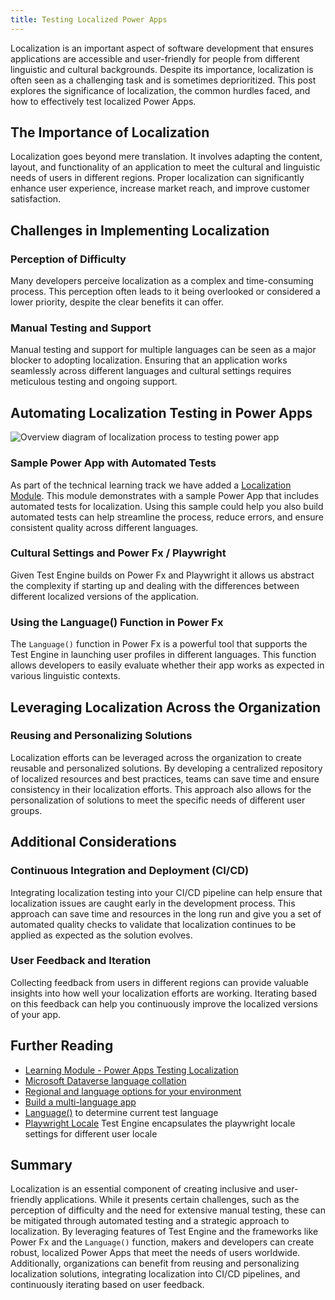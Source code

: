 ```yaml
---
title: Testing Localized Power Apps
---
```


Localization is an important aspect of software development that ensures applications are accessible and user-friendly for people from different linguistic and cultural backgrounds. Despite its importance, localization is often seen as a challenging task and is sometimes deprioritized. This post explores the significance of localization, the common hurdles faced, and how to effectively test localized Power Apps.

## The Importance of Localization

Localization goes beyond mere translation. It involves adapting the content, layout, and functionality of an application to meet the cultural and linguistic needs of users in different regions. Proper localization can significantly enhance user experience, increase market reach, and improve customer satisfaction.

## Challenges in Implementing Localization

### Perception of Difficulty

Many developers perceive localization as a complex and time-consuming process. This perception often leads to it being overlooked or considered a lower priority, despite the clear benefits it can offer.

### Manual Testing and Support

Manual testing and support for multiple languages can be seen as a major blocker to adopting localization. Ensuring that an application works seamlessly across different languages and cultural settings requires meticulous testing and ongoing support.

## Automating Localization Testing in Power Apps

![Overview diagram of localization process to testing power app](/PowerApps-TestEngine/context/media/test-engine-localized-app-testing.png)

### Sample Power App with Automated Tests

As part of the technical learning track we have added a [Localization Module](../learning/11-localization.md). This module demonstrates with a sample Power App that includes automated tests for localization. Using this sample could help you also build automated tests can help streamline the process, reduce errors, and ensure consistent quality across different languages.

### Cultural Settings and Power Fx / Playwright

Given Test Engine builds on Power Fx and Playwright it allows us abstract the complexity if starting up and dealing with the differences between different localized versions of the application. 

### Using the Language() Function in Power Fx

The `Language()` function in Power Fx is a powerful tool that supports the Test Engine in launching user profiles in different languages. This function allows developers to easily evaluate whether their app works as expected in various linguistic contexts.

## Leveraging Localization Across the Organization

### Reusing and Personalizing Solutions

Localization efforts can be leveraged across the organization to create reusable and personalized solutions. By developing a centralized repository of localized resources and best practices, teams can save time and ensure consistency in their localization efforts. This approach also allows for the personalization of solutions to meet the specific needs of different user groups.

## Additional Considerations

### Continuous Integration and Deployment (CI/CD)

Integrating localization testing into your CI/CD pipeline can help ensure that localization issues are caught early in the development process. This approach can save time and resources in the long run and give you a set of automated quality checks to validate that localization continues to be applied as expected as the solution evolves.

### User Feedback and Iteration

Collecting feedback from users in different regions can provide valuable insights into how well your localization efforts are working. Iterating based on this feedback can help you continuously improve the localized versions of your app.

## Further Reading

- [Learning Module - Power Apps Testing Localization](../learning/11-localization.md)
- [Microsoft Dataverse language collation](https://learn.microsoft.com/power-platform/admin/language-collations)
- [Regional and language options for your environment](https://learn.microsoft.com/power-platform/admin/enable-languages)
- [Build a multi-language app](https://learn.microsoft.com/power-apps/maker/canvas-apps/multi-language-apps)
- [Language()](https://learn.microsoft.com/power-platform/power-fx/reference/function-language) to determine current test language
- [Playwright Locale](https://playwright.dev/docs/emulation#locale--timezone) Test Engine encapsulates the playwright locale settings for different user locale

## Summary

Localization is an essential component of creating inclusive and user-friendly applications. While it presents certain challenges, such as the perception of difficulty and the need for extensive manual testing, these can be mitigated through automated testing and a strategic approach to localization. By leveraging features of Test Engine and the frameworks like Power Fx and the `Language()` function, makers and developers can create robust, localized Power Apps that meet the needs of users worldwide. Additionally, organizations can benefit from reusing and personalizing localization solutions, integrating localization into CI/CD pipelines, and continuously iterating based on user feedback.
